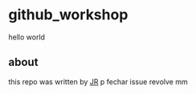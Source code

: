 # github_workshop
hello world
## about
this repo was written by [JR](www.google.com)
p fechar issue
revolve 
mm
